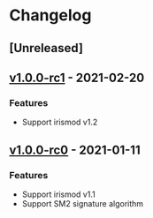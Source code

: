 <!--
Guiding Principles:

Changelogs are for humans, not machines.
There should be an entry for every single version.
The same types of changes should be grouped.
Versions and sections should be linkable.
The latest version comes first.
The release date of each version is displayed.
Mention whether you follow Semantic Versioning.

Usage:

Change log entries are to be added to the Unreleased section under the
appropriate stanza (see below). Each entry should ideally include a tag and
the Github issue reference in the following format:

* (<tag>) \#<issue-number> message

The issue numbers will later be link-ified during the release process so you do
not have to worry about including a link manually, but you can if you wish.

Types of changes (Stanzas):

"Features" for new features.
"Improvements" for changes in existing functionality.
"Deprecated" for soon-to-be removed features.
"Bug Fixes" for any bug fixes.
"Client Breaking" for breaking CLI commands and REST routes used by end-users.
"API Breaking" for breaking exported APIs used by developers building on SDK.
"State Machine Breaking" for any changes that result in a different AppState given same genesisState and txList.

Ref: https://keepachangelog.com/en/1.0.0/
-->

# Changelog

## [Unreleased]

## [v1.0.0-rc1] - 2021-02-20

### Features

* Support irismod v1.2

## [v1.0.0-rc0] - 2021-01-11

### Features

* Support irismod v1.1
* Support SM2 signature algorithm

<!-- Release links -->

[v1.0.0-rc1]: https://github.com/irisnet/service-sdk-go/releases/tag/v1.0.0-rc1
[v1.0.0-rc0]: https://github.com/irisnet/service-sdk-go/releases/tag/v1.0.0-rc0